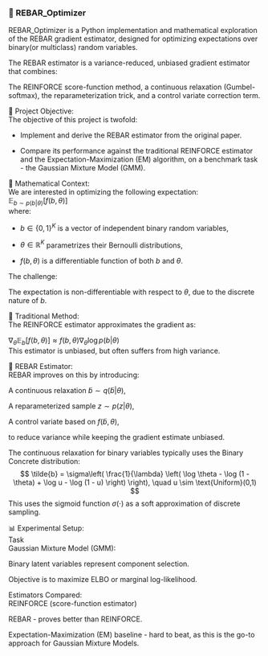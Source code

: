 ### 🧮 REBAR_Optimizer  
REBAR_Optimizer is a Python implementation and mathematical exploration of the REBAR gradient estimator, designed for optimizing expectations over binary(or multiclass) random variables.

The REBAR estimator is a variance-reduced, unbiased gradient estimator that combines:

The REINFORCE score-function method, a continuous relaxation (Gumbel-softmax), the reparameterization trick, and a control variate correction term.  

📘 Project Objective:  
The objective of this project is twofold:  

- Implement and derive the REBAR estimator from the original paper.  

- Compare its performance against the traditional REINFORCE estimator and the Expectation-Maximization (EM) algorithm, on a benchmark task - the Gaussian Mixture Model (GMM).

🧠 Mathematical Context:  
We are interested in optimizing the following expectation:  
$\mathbb{E}_{b \sim p(b|\theta)}[f(b, \theta)]$  
where:  
- $b \in \{0, 1\}^K$ is a vector of independent binary random variables,  

- $\theta \in \mathbb{R}^K$ parametrizes their Bernoulli distributions,  

- $f(b, \theta)$ is a differentiable function of both $b$ and $\theta$.  

The challenge:  

The expectation is non-differentiable with respect to $\theta$, due to the discrete nature of $b$.  

🔁 Traditional Method:  
The REINFORCE estimator approximates the gradient as:

$\nabla_\theta \mathbb{E}_{b}[f(b, \theta)] \approx f(b, \theta) \nabla_\theta \log p(b|\theta)$  
This estimator is unbiased, but often suffers from high variance.

🔧 REBAR Estimator:  
REBAR improves on this by introducing:

A continuous relaxation $\tilde{b} \sim q(\tilde{b}|\theta)$,  

A reparameterized sample $z \sim p(z|\theta)$,  

A control variate based on $f(\tilde{b}, \theta)$,  

to reduce variance while keeping the gradient estimate unbiased.  

The continuous relaxation for binary variables typically uses the Binary Concrete distribution:  
$$ \tilde{b} = \sigma\left( \frac{1}{\lambda} \left( \log \theta - \log (1 - \theta) + \log u - \log (1 - u) \right) \right), \quad u \sim \text{Uniform}(0,1) $$
This uses the sigmoid function $\sigma(\cdot)$ as a soft approximation of discrete sampling.

📊 Experimental Setup:  
Task  
Gaussian Mixture Model (GMM):

Binary latent variables represent component selection.  

Objective is to maximize ELBO or marginal log-likelihood.  

Estimators Compared:  
REINFORCE (score-function estimator)  

REBAR - proves better than REINFORCE.  

Expectation-Maximization (EM) baseline - hard to beat, as this is the go-to approach for Gaussian Mixture Models.
